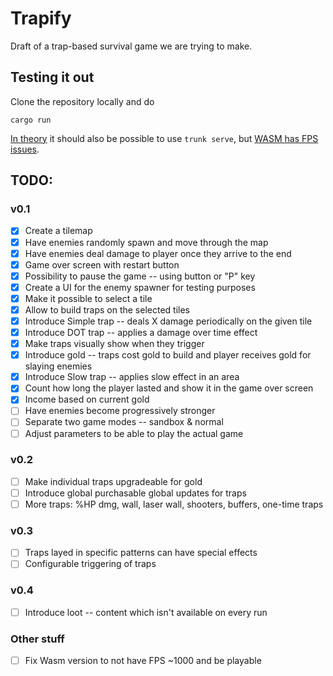 # Trapify

Draft of a trap-based survival game we are trying to make.

## Testing it out

Clone the repository locally and do
```
cargo run
```
[In theory](https://comfyengine.org/book/releasing/) it should also be possible to use `trunk serve`, but [WASM has FPS issues](https://github.com/darthdeus/comfy/issues/100).

## TODO:

### v0.1
- [x] Create a tilemap
- [x] Have enemies randomly spawn and move through the map
- [x] Have enemies deal damage to player once they arrive to the end
- [x] Game over screen with restart button
- [x] Possibility to pause the game -- using button or "P" key
- [x] Create a UI for the enemy spawner for testing purposes
- [x] Make it possible to select a tile
- [x] Allow to build traps on the selected tiles
- [x] Introduce Simple trap -- deals X damage periodically on the given tile
- [x] Introduce DOT trap -- applies a damage over time effect
- [x] Make traps visually show when they trigger
- [x] Introduce gold -- traps cost gold to build and player receives gold for slaying enemies
- [x] Introduce Slow trap -- applies slow effect in an area
- [x] Count how long the player lasted and show it in the game over screen
- [x] Income based on current gold
- [ ] Have enemies become progressively stronger
- [ ] Separate two game modes -- sandbox & normal
- [ ] Adjust parameters to be able to play the actual game
### v0.2
- [ ] Make individual traps upgradeable for gold
- [ ] Introduce global purchasable global updates for traps
- [ ] More traps: %HP dmg, wall, laser wall, shooters, buffers, one-time traps
### v0.3
- [ ] Traps layed in specific patterns can have special effects
- [ ] Configurable triggering of traps
### v0.4
- [ ] Introduce loot -- content which isn't available on every run

### Other stuff
- [ ] Fix Wasm version to not have FPS ~1000 and be playable